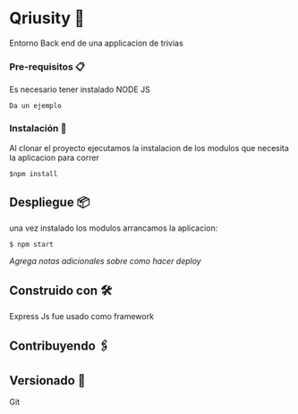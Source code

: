 # Qriusity 🚀

Entorno Back end de una applicacion de trivias


### Pre-requisitos 📋

Es necesario tener instalado NODE JS 

```
Da un ejemplo
```

### Instalación 🔧

Al clonar el proyecto ejecutamos la instalacion de los modulos que necesita la aplicacion para correr

```
$npm install
```
## Despliegue 📦
una vez instalado los modulos arrancamos la aplicacion:

```
$ npm start
```



_Agrega notas adicionales sobre como hacer deploy_

## Construido con 🛠️

Express Js fue usado como framework

## Contribuyendo 🖇️

## Versionado 📌
Git
